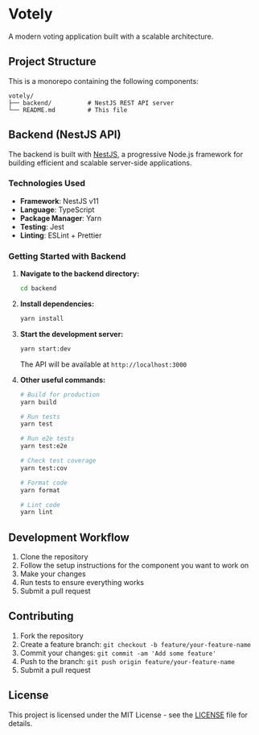 # Votely

A modern voting application built with a scalable architecture.

## Project Structure

This is a monorepo containing the following components:

```
votely/
├── backend/          # NestJS REST API server
└── README.md         # This file
```

## Backend (NestJS API)

The backend is built with [NestJS](https://nestjs.com/), a progressive Node.js framework for building efficient and scalable server-side applications.

### Technologies Used

- **Framework**: NestJS v11
- **Language**: TypeScript
- **Package Manager**: Yarn
- **Testing**: Jest
- **Linting**: ESLint + Prettier

### Getting Started with Backend

1. **Navigate to the backend directory:**
   ```bash
   cd backend
   ```

2. **Install dependencies:**
   ```bash
   yarn install
   ```

3. **Start the development server:**
   ```bash
   yarn start:dev
   ```

   The API will be available at `http://localhost:3000`

4. **Other useful commands:**
   ```bash
   # Build for production
   yarn build
   
   # Run tests
   yarn test
   
   # Run e2e tests
   yarn test:e2e
   
   # Check test coverage
   yarn test:cov
   
   # Format code
   yarn format
   
   # Lint code
   yarn lint
   ```

## Development Workflow

1. Clone the repository
2. Follow the setup instructions for the component you want to work on
3. Make your changes
4. Run tests to ensure everything works
5. Submit a pull request

## Contributing

1. Fork the repository
2. Create a feature branch: `git checkout -b feature/your-feature-name`
3. Commit your changes: `git commit -am 'Add some feature'`
4. Push to the branch: `git push origin feature/your-feature-name`
5. Submit a pull request

## License

This project is licensed under the MIT License - see the [LICENSE](LICENSE) file for details.
